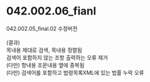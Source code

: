 # 042.002.06_fianl
042.002.05_final.02 수정버전<br>
<br>(결과) 
<br>목내용 제대로 검색, 목내용 정렬됨
<br> 검색어 포함하지 않는 조항 출력하는 오류 제거
<br> (다만) 항내용 조문내용 옆에 중복됨
<BR> (다만) 검색어를 포함하고 법령목록XML에 있는 법률 누락 오류
